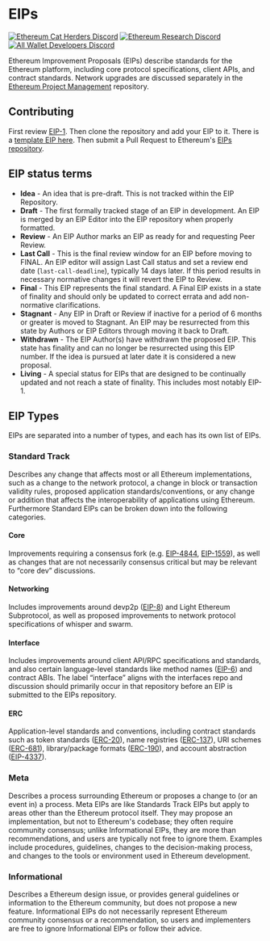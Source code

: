 # EIPs

[![Ethereum Cat Herders Discord](https://dcbadge.vercel.app/api/server/Nz6rtfJ8Cu?style=flat)](https://discord.io/EthCatHerders)
[![Ethereum Research Discord](https://dcbadge.vercel.app/api/server/EVTQ9crVgQ?style=flat)](https://discord.gg/EVTQ9crVgQ)
[![All Wallet Developers Discord](https://dcbadge.vercel.app/api/server/mRzPXmmYEA?style=flat)](https://discord.gg/mRzPXmmYEA)

Ethereum Improvement Proposals (EIPs) describe standards for the Ethereum platform, including core protocol specifications, client APIs, and contract standards. Network upgrades are discussed separately in the [Ethereum Project Management](https://github.com/ethereum/pm/) repository.

## Contributing

First review [EIP-1](EIPS/eip-1). Then clone the repository and add your EIP to it. There is a [template EIP here](https://github.com/ethereum/EIPs/blob/master/eip-template.md?plain=1). Then submit a Pull Request to Ethereum's [EIPs repository](https://github.com/ethereum/EIPs).

## EIP status terms

- **Idea** - An idea that is pre-draft. This is not tracked within the EIP Repository.
- **Draft** - The first formally tracked stage of an EIP in development. An EIP is merged by an EIP Editor into the EIP repository when properly formatted.
- **Review** - An EIP Author marks an EIP as ready for and requesting Peer Review.
- **Last Call** - This is the final review window for an EIP before moving to FINAL. An EIP editor will assign Last Call status and set a review end date (`last-call-deadline`), typically 14 days later. If this period results in necessary normative changes it will revert the EIP to Review.
- **Final** - This EIP represents the final standard. A Final EIP exists in a state of finality and should only be updated to correct errata and add non-normative clarifications.
- **Stagnant** - Any EIP in Draft or Review if inactive for a period of 6 months or greater is moved to Stagnant. An EIP may be resurrected from this state by Authors or EIP Editors through moving it back to Draft.
- **Withdrawn** - The EIP Author(s) have withdrawn the proposed EIP. This state has finality and can no longer be resurrected using this EIP number. If the idea is pursued at later date it is considered a new proposal.
- **Living** - A special status for EIPs that are designed to be continually updated and not reach a state of finality. This includes most notably EIP-1.

## EIP Types

EIPs are separated into a number of types, and each has its own list of EIPs.

### Standard Track

Describes any change that affects most or all Ethereum implementations, such as a change to the network protocol, a change in block or transaction validity rules, proposed application standards/conventions, or any change or addition that affects the interoperability of applications using Ethereum. Furthermore Standard EIPs can be broken down into the following categories.

#### Core

Improvements requiring a consensus fork (e.g. [EIP-4844](./EIPS/eip-4844.md), [EIP-1559](./EIPS/eip-1559.md)), as well as changes that are not necessarily consensus critical but may be relevant to “core dev” discussions.

#### Networking

Includes improvements around devp2p ([EIP-8](./EIPS/eip-8.md)) and Light Ethereum Subprotocol, as well as proposed improvements to network protocol specifications of whisper and swarm.

#### Interface

Includes improvements around client API/RPC specifications and standards, and also certain language-level standards like method names ([EIP-6](./EIPS/eip-6.md)) and contract ABIs. The label “interface” aligns with the interfaces repo and discussion should primarily occur in that repository before an EIP is submitted to the EIPs repository.

#### ERC

Application-level standards and conventions, including contract standards such as token standards ([ERC-20](./EIPS/eip-20.md)), name registries ([ERC-137](./EIPS/eip-137.md)), URI schemes ([ERC-681](./EIPS/eip-681.md)), library/package formats ([ERC-190](./EIPS/eip-190.md)), and account abstraction ([EIP-4337](./EIPS/eip-4337.md)).

### Meta

Describes a process surrounding Ethereum or proposes a change to (or an event in) a process. Meta EIPs are like Standards Track EIPs but apply to areas other than the Ethereum protocol itself. They may propose an implementation, but not to Ethereum's codebase; they often require community consensus; unlike Informational EIPs, they are more than recommendations, and users are typically not free to ignore them. Examples include procedures, guidelines, changes to the decision-making process, and changes to the tools or environment used in Ethereum development.

### Informational

Describes a Ethereum design issue, or provides general guidelines or information to the Ethereum community, but does not propose a new feature. Informational EIPs do not necessarily represent Ethereum community consensus or a recommendation, so users and implementers are free to ignore Informational EIPs or follow their advice.
